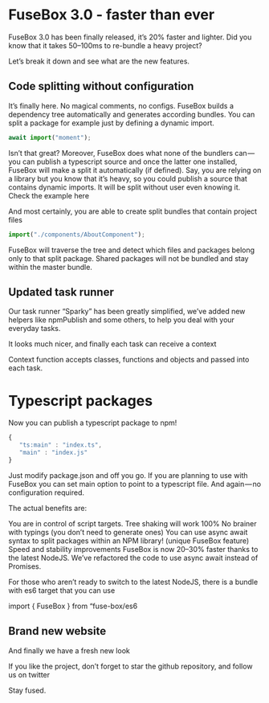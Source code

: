 # FuseBox 3.0 - faster than ever

FuseBox 3.0 has been finally released, it’s 20% faster and lighter. Did you know
that it takes 50–100ms to re-bundle a heavy project?

Let’s break it down and see what are the new features.

## Code splitting without configuration

It’s finally here. No magical comments, no configs. FuseBox builds a dependency
tree automatically and generates according bundles. You can split a package for
example just by defining a dynamic import.

```js
await import("moment");
```

Isn’t that great? Moreover, FuseBox does what none of the bundlers can — you can
publish a typescript source and once the latter one installed, FuseBox will make
a split it automatically (if defined). Say, you are relying on a library but you
know that it’s heavy, so you could publish a source that contains dynamic
imports. It will be split without user even knowing it. Check the example here

And most certainly, you are able to create split bundles that contain project
files

```js
import("./components/AboutComponent");
```

FuseBox will traverse the tree and detect which files and packages belong only
to that split package. Shared packages will not be bundled and stay within the
master bundle.

## Updated task runner

Our task runner “Sparky” has been greatly simplified, we’ve added new helpers
like npmPublish and some others, to help you deal with your everyday tasks.

It looks much nicer, and finally each task can receive a context

Context function accepts classes, functions and objects and passed into each
task.

# Typescript packages

Now you can publish a typescript package to npm!

```js
{
   "ts:main" : "index.ts",
   "main" : "index.js"
}
```

Just modify package.json and off you go. If you are planning to use with FuseBox
you can set main option to point to a typescript file. And again — no
configuration required.

The actual benefits are:

You are in control of script targets. Tree shaking will work 100% No brainer
with typings (you don’t need to generate ones) You can use async await syntax to
split packages within an NPM library! (unique FuseBox feature) Speed and
stability improvements FuseBox is now 20–30% faster thanks to the latest NodeJS.
We’ve refactored the code to use async await instead of Promises.

For those who aren’t ready to switch to the latest NodeJS, there is a bundle
with es6 target that you can use

import { FuseBox } from “fuse-box/es6

## Brand new website

And finally we have a fresh new look

If you like the project, don’t forget to star the github repository, and follow
us on twitter

Stay fused.
